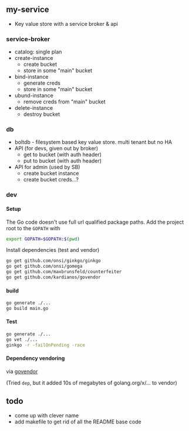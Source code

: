 ## my-service

* Key value store with a service broker & api

### service-broker
* catalog: single plan
* create-instance
    * create bucket
    * store in some "main" bucket
* bind-instance
	* generate creds
	* store in some "main" bucket
* ubund-instance
    * remove creds from "main" bucket
* delete-instance
    * destroy bucket

### db
* boltdb - filesystem based key value store. multi tenant but no HA
* API (for devs, given out by broker)
    * get to bucket (with auth header)
    * put to bucket (with auth header)
* API for admin (used by SB)
    * create bucket instance
    * create bucket creds...?

### dev
#### Setup

The Go code doesn't use full url qualified package paths. Add the project root
to the `GOPATH` with

```bash
export GOPATH=$GOPATH:$(pwd)
```

Install dependencies (test and vendor)
```bash
go get github.com/onsi/ginkgo/ginkgo
go get github.com/onsi/gomega
go get github.com/maxbrunsfeld/counterfeiter
go get github.com/kardianos/govendor
```

#### build
```bash
go generate ./...
go build main.go
```

#### Test
```bash
go generate ./...
go vet ./...
ginkgo -r -failOnPending -race
```

#### Dependency vendoring
via  [govendor](https://github.com/kardianos/govendor)

(Tried `dep`, but it added 10s of megabytes of golang.org/x/... to vendor)

## todo
* come up with clever name
* add makefile to get rid of all the README base code
